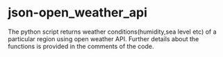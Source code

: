 # json-open_weather_api
The python script returns weather conditions(humidity,sea level etc) of a particular region using open weather API. Further details about the functions is provided in the comments of the code.
